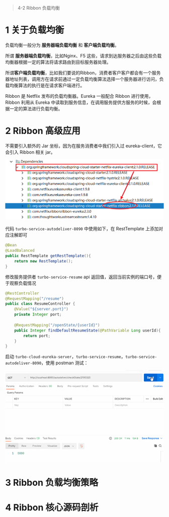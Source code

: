 > 4-2 Ribbon 负载均衡

# 1 关于负载均衡

负载均衡一般分为 **服务器端负载均衡** 和 **客户端负载均衡**。

所谓 **服务器端负载均衡**，比如Nginx、F5 这些，请求到达服务器之后由这些负载均衡器根据一定的算法将请求路由到目标服务器处理。

所谓**客户端负载均衡**，比如我们要说的Ribbon，消费者客户客户都会有一个服务器地址列表，调用方在请求前通过一定负载均衡算法选择一个服务器进行访问，负载均衡算法的执行是在请求客户端进行。

Ribbon 是 Netflix 发布的负载均衡器。Eureka 一般配合 Ribbon 进行使用，Ribbon 利用从 Eureka 中读取到服务信息，在调用服务提供方服务的时候，会根据一定的算法进行负载均衡。



# 2 Ribbon 高级应用

不需要引入额外的 Jar 坐标，因为在服务消费者中我们引入过 eureka-client，它会引入 Ribbon 相关 jar。

![image-20220819120708734](assest/image-20220819120708734.png)

代码 `turbo-service-autodeliver-8090` 中使用如下，在 RestTemplate 上添加对应注解即可

```java
@Bean
@LoadBalanced
public RestTemplate getRestTemplate(){
    return new RestTemplate();
}
```

修改服务提供者 `turbo-service-resume` api 返回值，返回当前实例的端口号，便于观察负载情况

```java
@RestController
@RequestMapping("/resume")
public class ResumeController { 
    @Value("${server.port}")
    private Integer port;

    @RequestMapping("/openState/{userId}")
    public Integer findDefaultResumeState(@PathVariable Long userId){
        return port;
    }
}
```

启动 `turbo-cloud-eureka-server`，`turbo-service-resume`，`turbo-service-autodeliver-8090`，使用 postman 测试：

![ribbon-2](assest/ribbon-2.gif)

# 3 Ribbon 负载均衡策略

# 4 Ribbon 核心源码剖析